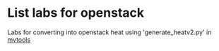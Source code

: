 # List labs for openstack
Labs for converting into openstack heat using 'generate_heatv2.py' in [mytools](https://github.com/alexeykr65/mytools)

